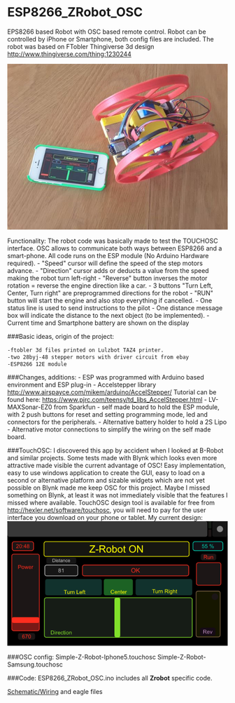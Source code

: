 # ESP8266_ZRobot_OSC

EPS8266 based Robot with OSC based remote control. Robot can be controlled by iPhone or Smartphone, both config files are included.
The robot was based on FTobler Thingiverse 3d design http://www.thingiverse.com/thing:1230244

![alt tag](pics/zrobot.jpg)

Functionality: The robot code was basically made to test the TOUCHOSC interface. OSC allows to communicate both 
			   ways between ESP8266 and a smart-phone. All code runs on the ESP module (No Arduino Hardware required).
	- "Speed" cursor will define the speed of the step motors advance.
	- "Direction" cursor adds or deducts a value from the speed making the robot turn left-right
	- "Reverse" button inverses the motor rotation = reverse the engine direction like a car.
	- 3 buttons "Turn Left, Center, Turn right" are preprogrammed directions for the robot
	- "RUN" button will start the engine and also stop everything if cancelled.
	- One status line is used to send instructions to the pilot
	- One distance message box will indicate the distance to the next object (to be implemented).
	- Current time and Smartphone battery are shown on the display

###Basic ideas, origin of the project:
	
	-ftobler 3d files printed on Lulzbot TAZ4 printer.
	-two 28byj-48 stepper motors with driver circuit from ebay
	-ESP8266 12E module
	
###Changes, additions:
	- ESP was programmed with Arduino based environment and ESP plug-in
	- Accelstepper library http://www.airspayce.com/mikem/arduino/AccelStepper/
	  Tutorial can be found here: https://www.pjrc.com/teensy/td_libs_AccelStepper.html
	- LV-MAXSonar-EZ0 from Sparkfun
	- self made board to hold the ESP module, with 2 push buttons for reset and setting programming mode, 
	  led and connectors for the peripherals.
	- Alternative battery holder to hold a 2S Lipo
	- Alternative motor connections to simplify the wiring on the self made board.

###TouchOSC: 
	I discovered this app by accident when I looked at B-Robot and similar projects. Some tests made with 
	Blynk which looks even more attractive made visible the current advantage of OSC! Easy implementation,
	easy to use windows application to create the GUI, easy to load on a second or alternative platform 
	and sizable widgets which are not yet possible on Blynk made me keep OSC for this project. Maybe I 
	missed something on Blynk, at least it was not immediately visible that the features I missed where 
	available. TouchOSC design tool is available for free from http://hexler.net/software/touchosc, you 
	will need to pay for the user interface you download on your phone or tablet. 
	My current design:
	![alt tag](pics/osc_display.png)

###OSC config: 
			Simple-Z-Robot-Iphone5.touchosc
			Simple-Z-Robot-Samsung.touchosc
	
###Code: ESP8266_ZRobot_OSC.ino includes all **Zrobot** specific code.

[Schematic/Wiring](schematic.pdf) and eagle files
			
